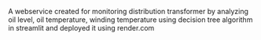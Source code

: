 A webservice created for monitoring distribution transformer by analyzing oil level, oil temperature, winding temperature using decision tree algorithm in streamlit and deployed it using render.com
